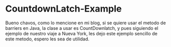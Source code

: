 CountdownLatch-Example
======================

Bueno chavos, como lo mencione en mi blog, si se quiere usar el metodo de barriers en Java, la clase a usar es CountDownlatch, y pues siguiendo el ejemplo de nuestro viaje a Nueva York, les dejo este ejemplo sencillo de este metodo, espero les sea de utilidad.
